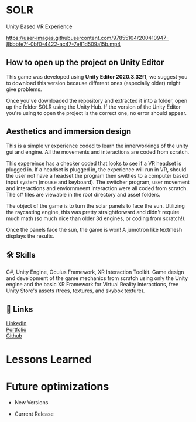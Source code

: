 # SOLR
Unity Based VR Experience

https://user-images.githubusercontent.com/97855104/200410947-8bbbfe7f-0bf0-4422-ac47-7e81d509a15b.mp4

## How to open up the project on Unity Editor
This game was developed using **Unity Editor 2020.3.32f1**, we suggest you to download this version because different ones (especially older) might give problems.

Once you've downloaded the repository and extracted it into a folder, open up the folder SOLR using the Unity Hub. If the version of the Unity Editor you're using to open the project is the correct one, no error should appear.

## Aesthetics and immersion design

This is a simple vr experience coded to learn the innerworkings of the unity gui and engine. All the movements and interactions are coded from scratch. 

This expereince has a checker coded that looks to see if a VR headset is plugged in. If a headset is plugged in, the experience will run in VR, should the user not have a headset the program then swithes to a computer based input system (mouse and keyboard). The switcher program, user movement and interactions and enviornmeent interaction were all coded from scratch. The c# files are viewable in the root directory and asset folders.

The object of the game is to turn the solar panels to face the sun. Utilizing the raycasting engine, this was pretty straightforward and didn't require much math (so much nice than older 3d engines, or coding from scratch!).

Once the panels face the sun, the game is won! A jumotron like textmesh displays the results.


## 🛠 Skills

C#, Unity Engine, Oculus Framework, XR Interaction Toolkit. Game design and development of the game mechanics from scratch using only the Unity engine and the basic XR Framework for Virtual Reality interactions, free Unity Store's assets (trees, textures, and skybox texture).

## 🔗 Links

[LinkedIn](https://www.linkedin.com/in/aaronclamp/)</br>
[Portfolio](https://aaronclamp.netlify.app/)</br>
[Github](https://github.com/ronaldconn/)
 
# Lessons Learned



# Future optimizations
- New Versions


- Current Release
 

